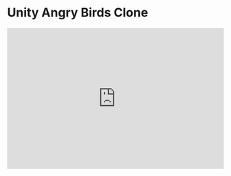 # Unity Angry Birds Clone
 
<div style='position:relative; padding-bottom:calc(56.33% + 44px)'><iframe src='https://gfycat.com/ifr/IdealWickedLacewing' frameborder='0' scrolling='no' width='100%' height='100%' style='position:absolute;top:0;left:0;' allowfullscreen></iframe></div>
